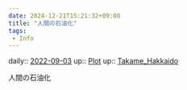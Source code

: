 ```yaml
---
date: 2024-12-21T15:21:32+09:00
title: "人間の石油化"
tags:
 - Info
---
```


daily:: [2022-09-03](Daily_Note/2022-09-03.md)
up:: [Plot](Bar/Novel/Chaos/Plot.md)
up:: [Takame_Hakkaido](Bar/Novel/Nacaria/Takame_Hakkaido.md)

人間の石油化